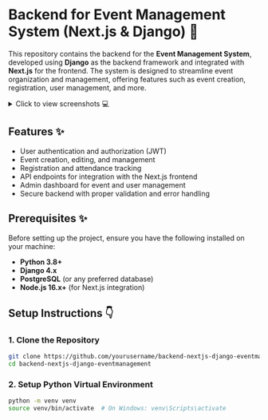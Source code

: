 # Backend for Event Management System (Next.js & Django) :wave:
This repository contains the backend for the **Event Management System**, developed using **Django** as the backend framework and integrated with **Next.js** for the frontend. The system is designed to streamline event organization and management, offering features such as event creation, registration, user management, and more.

<details>
  <summary>Click to view screenshots 💻</summary>

  <img src="https://i.imghippo.com/files/4V4PD1725975111.png" alt="Event Creation Page" width="400" height="200"/>
  <img src="https://i.imghippo.com/files/1EzMC1725974838.png" alt="Event Creation Page" width="400" height="200"/>
  <img src="https://i.imghippo.com/files/SORxH1725975151.png" alt="Event Creation Page" width="400" height="200"/>
  <img src="https://i.imghippo.com/files/9iGEf1725975233.png" alt="Event Creation Page" width="400" height="200"/>

</details>



## Features :sparkles:
- User authentication and authorization (JWT)
- Event creation, editing, and management
- Registration and attendance tracking
- API endpoints for integration with the Next.js frontend
- Admin dashboard for event and user management
- Secure backend with proper validation and error handling

## Prerequisites :sparkles:
Before setting up the project, ensure you have the following installed on your machine:
- **Python 3.8+**
- **Django 4.x**
- **PostgreSQL** (or any preferred database)
- **Node.js 16.x+** (for Next.js integration)

## Setup Instructions :point_down:

### 1. Clone the Repository
```bash
git clone https://github.com/yourusername/backend-nextjs-django-eventmanagement.git
cd backend-nextjs-django-eventmanagement
```

### 2. Setup Python Virtual Environment
```bash
python -m venv venv
source venv/bin/activate  # On Windows: venv\Scripts\activate
```
